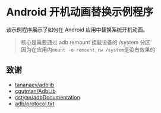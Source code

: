 # Android 开机动画替换示例程序

该示例程序展示了如何在 Android 应用中替换系统开机动画。

> 核心是需要通过 adb remount 挂载设备的 /system 分区      
> 因为在应用内`mount -o remount,rw /system`是没有效果的

## 致谢
- [tananaev/adblib](https://github.com/tananaev/adblib)
- [cgutman/AdbLib](https://github.com/cgutman/AdbLib)
- [cstyan/adbDocumentation](https://github.com/cstyan/adbDocumentation)
- [adb/protocol.txt](https://android.googlesource.com/platform/system/core/+/dd7bc3319deb2b77c5d07a51b7d6cd7e11b5beb0/adb/protocol.txt)